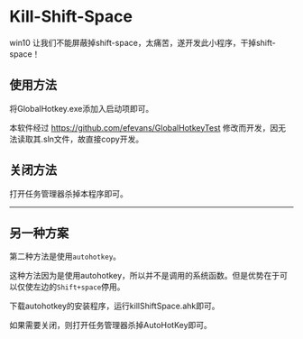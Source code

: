 ﻿# Kill-Shift-Space

win10 让我们不能屏蔽掉shift-space，太痛苦，遂开发此小程序，干掉shift-space！


使用方法
---

将GlobalHotkey.exe添加入启动项即可。

本软件经过 https://github.com/efevans/GlobalHotkeyTest 修改而开发，因无法读取其.sln文件，故直接copy开发。

关闭方法
---

打开任务管理器杀掉本程序即可。


---


另一种方案
---

第二种方法是使用`autohotkey`。

这种方法因为是使用autohotkey，所以并不是调用的系统函数。但是优势在于可以仅使左边的`Shift+space`停用。


下载autohotkey的安装程序，运行killShiftSpace.ahk即可。

如果需要关闭，则打开任务管理器杀掉AutoHotKey即可。 